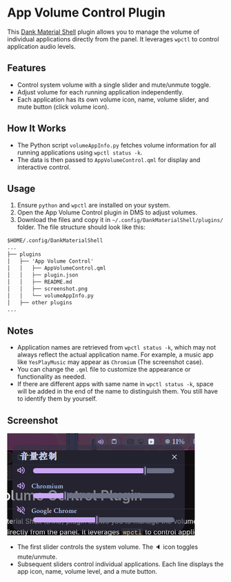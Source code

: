 # App Volume Control Plugin

This [Dank Material Shell](https://github.com/AvengeMedia/DankMaterialShell) plugin allows you to manage the volume of individual applications directly from the panel. It leverages `wpctl` to control application audio levels.

## Features

* Control system volume with a single slider and mute/unmute toggle.
* Adjust volume for each running application independently.
* Each application has its own volume icon, name, volume slider, and mute button (click volume icon).

## How It Works

* The Python script `volumeAppInfo.py` fetches volume information for all running applications using `wpctl status -k`.
* The data is then passed to `AppVolumeControl.qml` for display and interactive control.

## Usage

1. Ensure `python` and `wpctl` are installed on your system.
2. Open the App Volume Control plugin in DMS to adjust volumes.
3. Download the files and copy it in `~/.config/DankMaterialShell/plugins/` folder. The file structure should look like this:

```
$HOME/.config/DankMaterialShell
...
├── plugins
│   ├── 'App Volume Control'
│   │   ├── AppVolumeControl.qml
│   │   ├── plugin.json
│   │   ├── README.md
│   │   ├── screenshot.png
│   │   └── volumeAppInfo.py
│   ├── other plugins
...
```

## Notes

* Application names are retrieved from `wpctl status -k`, which may not always reflect the actual application name. For example, a music app like `YesPlayMusic` may appear as `Chromium` (The screenshot case).
* You can change the `.qml` file to customize the appearance or functionality as needed. 
* If there are different apps with same name in `wpctl status -k`, space will be added in the end of the name to distinguish them. You still have to identify them by yourself.

## Screenshot

![App Volume Control Screenshot](./screenshot.png)

* The first slider controls the system volume. The 🔈 icon toggles mute/unmute.
* Subsequent sliders control individual applications. Each line displays the app icon, name, volume level, and a mute button.
